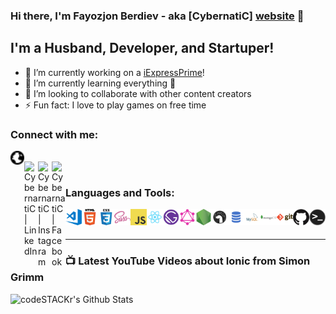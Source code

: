 ### Hi there, I'm Fayozjon Berdiev - aka [CybernatiC] [website] 👋

## I'm a Husband, Developer, and Startuper!

* 🔭 I’m currently working on a [iExpressPrime][website]!
* 🌱 I’m currently learning everything 🤣
* 👯 I’m looking to collaborate with other content creators 
* ⚡ Fun fact: I love to play games on free time

### Connect with me:

[<img align="left" alt="fb.uz" width="22px" src="https://raw.githubusercontent.com/iconic/open-iconic/master/svg/globe.svg" />][website]  
[<img align="left" alt="CybernatiC | LinkedIn" width="22px" src="https://cdn.jsdelivr.net/npm/simple-icons@v3/icons/linkedin.svg" />][linkedin]
[<img align="left" alt="CybernatiC | Instagram" width="22px" src="https://cdn.jsdelivr.net/npm/simple-icons@v3/icons/instagram.svg" />][instagram]
[<img align="left" alt="CybernatiC | Facebook" width="22px" src="https://cdn.jsdelivr.net/npm/simple-icons@v3/icons/facebook.svg" />][facebook]
<br />
### Languages and Tools:

<img align="left" alt="Visual Studio Code" width="26px" src="https://raw.githubusercontent.com/github/explore/80688e429a7d4ef2fca1e82350fe8e3517d3494d/topics/visual-studio-code/visual-studio-code.png" />
<img align="left" alt="HTML5" width="26px" src="https://raw.githubusercontent.com/github/explore/80688e429a7d4ef2fca1e82350fe8e3517d3494d/topics/html/html.png" />
<img align="left" alt="CSS3" width="26px" src="https://raw.githubusercontent.com/github/explore/80688e429a7d4ef2fca1e82350fe8e3517d3494d/topics/css/css.png" />
<img align="left" alt="Sass" width="26px" src="https://raw.githubusercontent.com/github/explore/80688e429a7d4ef2fca1e82350fe8e3517d3494d/topics/sass/sass.png" />
<img align="left" alt="JavaScript" width="26px" src="https://raw.githubusercontent.com/github/explore/80688e429a7d4ef2fca1e82350fe8e3517d3494d/topics/javascript/javascript.png" />
<img align="left" alt="React" width="26px" src="https://raw.githubusercontent.com/github/explore/80688e429a7d4ef2fca1e82350fe8e3517d3494d/topics/react/react.png" /><img align="left" alt="Gatsby" width="26px" src="https://raw.githubusercontent.com/github/explore/e94815998e4e0713912fed477a1f346ec04c3da2/topics/gatsby/gatsby.png" /><img align="left" alt="GraphQL" width="26px" src="https://raw.githubusercontent.com/github/explore/80688e429a7d4ef2fca1e82350fe8e3517d3494d/topics/graphql/graphql.png" /><img align="left" alt="Node.js" width="26px" src="https://raw.githubusercontent.com/github/explore/80688e429a7d4ef2fca1e82350fe8e3517d3494d/topics/nodejs/nodejs.png" /><img align="left" alt="Deno" width="26px" src="https://raw.githubusercontent.com/github/explore/361e2821e2dea67711cde99c9c40ed357061cf27/topics/deno/deno.png" /><img align="left" alt="SQL" width="26px" src="https://raw.githubusercontent.com/github/explore/80688e429a7d4ef2fca1e82350fe8e3517d3494d/topics/sql/sql.png" /><img align="left" alt="MySQL" width="26px" src="https://raw.githubusercontent.com/github/explore/80688e429a7d4ef2fca1e82350fe8e3517d3494d/topics/mysql/mysql.png" /><img align="left" alt="MongoDB" width="26px" src="https://raw.githubusercontent.com/github/explore/80688e429a7d4ef2fca1e82350fe8e3517d3494d/topics/mongodb/mongodb.png" /><img align="left" alt="Git" width="26px" src="https://raw.githubusercontent.com/github/explore/80688e429a7d4ef2fca1e82350fe8e3517d3494d/topics/git/git.png" /><img align="left" alt="GitHub" width="26px" src="https://raw.githubusercontent.com/github/explore/78df643247d429f6cc873026c0622819ad797942/topics/github/github.png" /><img align="left" alt="HTML5" width="26px" src="https://raw.githubusercontent.com/github/explore/80688e429a7d4ef2fca1e82350fe8e3517d3494d/topics/terminal/terminal.png" />

<br />
<br />

---

### 📺 Latest YouTube Videos about Ionic from Simon Grimm

<!-- YOUTUBE: START --> 
<!-- YOUTUBE: END -->
 

<img align="left" alt="codeSTACKr's Github Stats" src="https://github-readme-stats.vercel.app/api?username=fayozjon&show_icons=true&hide_border=true" />

[website]: https://fb.uz
[twitter]: https://twitter.com/cybernatic_uz 
[instagram]: https://instagram.com/cybernatic
[linkedin]: https://linkedin.com/in/cybernatic
[facebook]: https://fb.com/Fayozjon
